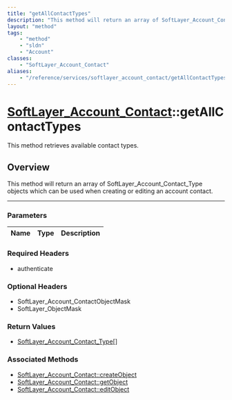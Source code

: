 ```yaml
---
title: "getAllContactTypes"
description: "This method will return an array of SoftLayer_Account_Contact_Type objects which can be used when creating or editing an... "
layout: "method"
tags:
    - "method"
    - "sldn"
    - "Account"
classes:
    - "SoftLayer_Account_Contact"
aliases:
    - "/reference/services/softlayer_account_contact/getAllContactTypes"
---
```

# [SoftLayer_Account_Contact](/reference/services/SoftLayer_Account_Contact)::getAllContactTypes


This method retrieves available contact types.


## Overview 
This method will return an array of SoftLayer_Account_Contact_Type objects which can be used when creating or editing an account contact. 

-----

### Parameters 
|Name | Type | Description |
| --- | --- | --- |


### Required Headers
* authenticate


### Optional Headers
* SoftLayer_Account_ContactObjectMask
* SoftLayer_ObjectMask

### Return Values
* <a href='/reference/datatypes/SoftLayer_Account_Contact_Type'>SoftLayer_Account_Contact_Type[] </a>


### Associated Methods

*  [SoftLayer_Account_Contact::createObject](/reference/services/SoftLayer_Account_Contact/createObject )
*  [SoftLayer_Account_Contact::getObject](/reference/services/SoftLayer_Account_Contact/getObject )
*  [SoftLayer_Account_Contact::editObject](/reference/services/SoftLayer_Account_Contact/editObject )




